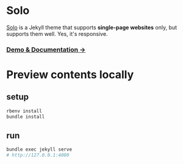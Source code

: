 # Solo 

[Solo](http://solo.chibi.io) is a Jekyll theme that supports **single-page websites** only, but supports them well. Yes, it's responsive.

### [Demo & Documentation &rarr;](http://solo.chibi.io)

# Preview contents locally

## setup

```sh
rbenv install
bundle install
```

## run

```sh
bundle exec jekyll serve
# http://127.0.0.1:4000
```
